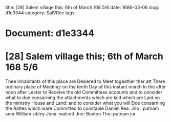 title: [28] Salem village this; 6th of March 168 5/6
date: 1686-03-06
slug: d1e3344
category: SalVRec
tags: 




# Document: d1e3344


# [28] Salem village this; 6th of March 168 5/6

Thee Inhabitants of this place are Desiered to Meet togeather ther att There ordinary place of Meeting: on the tenth Day of this Instant march In the after noon after Lecter to Receive the old Committees accounts and to consider what to doe consarning the attachments which are laid which are Laid on the ministry House and Land: and to consider what you will Doe consarning the Rattes which ware Committed to constable Daniell Rea: Jno : putnam senr William sibley Jona: walcott Jno: Buxton Tho: putnam jur
